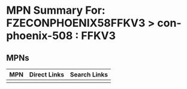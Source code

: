 



# MPN Summary For: FZECONPHOENIX58FFKV3 > con-phoenix-508 : FFKV3

## MPNs
  

|MPN|Direct Links|Search Links|
| :--- | :--- | :--- |
||||
